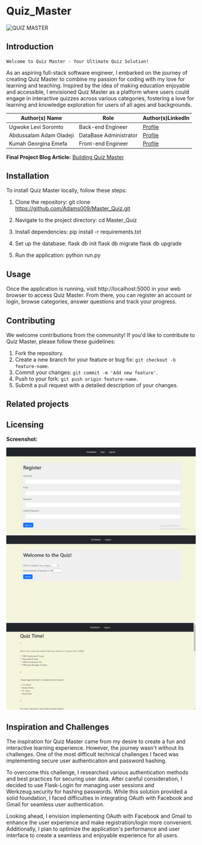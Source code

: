 # Quiz_Master

![QUIZ MASTER](https://media.licdn.com/dms/image/D4D12AQE7t_SqpqTyCQ/article-cover_image-shrink_600_2000/0/1718016024808?e=1723680000&v=beta&t=p7KFKoe0UGFYXpmJO8Ziu4tcGdW3k-ZIB5jwiM21xDU)

## Introduction

    Welcome to Quiz Master - Your Ultimate Quiz Solution!

As an aspiring full-stack software engineer, I embarked on the journey of creating Quiz Master to combine my passion for coding with my love for learning and teaching. Inspired by the idea of making education enjoyable and accessible, I envisioned Quiz Master as a platform where users could engage in interactive quizzes across various categories, fostering a love for learning and knowledge exploration for users of all ages and backgrounds.

    
| Author(s) Name        | Role                  | Author(s)LinkedIn      |
|-----------------------|-----------------------|-----------------------|
| Ugwoke Levi Soromto   | Back-end Engineer     | [Profile](https://linkedin.com/)                |
| Abdussalam Adam Oladeji | DataBase Administrator | [Profile](https://www.linkedin.com/in/abdussalam-adam-752332289)                |
| Kumah Georgina Emefa  | Front-end Engineer    | [Profile](https://linkedin.com/)              |



**Final Project Blog Article:** [Building Quiz Master](https://www.linkedin.com/pulse/building-quiz-master-journey-learning-challenges-abdussalam-adam-ahrof)


## Installation

To install Quiz Master locally, follow these steps:

1. Clone the repository:
git clone https://github.com/Adams009/Master_Quiz.git


2. Navigate to the project directory:
cd Master_Quiz


3. Install dependencies:
pip install -r requirements.txt


4. Set up the database:
flask db init
flask db migrate
flask db upgrade


5. Run the application:
python run.py


## Usage

Once the application is running, visit http://localhost:5000 in your web browser to access Quiz Master. From there, you can register an account or login, browse categories, answer questions and track your progress.


## Contributing

We welcome contributions from the community! If you'd like to contribute to Quiz Master, please follow these guidelines:

1. Fork the repository.
2. Create a new branch for your feature or bug fix: `git checkout -b feature-name`.
3. Commit your changes: `git commit -m 'Add new feature'`.
4. Push to your fork: `git push origin feature-name`.
5. Submit a pull request with a detailed description of your changes.

## Related projects

## Licensing

**Screenshot:**

![Quiz_Master Registration Screenshot](Registration-Screenshot.png)
![Quiz_Master Index Screenshot](quiz-index.png)
![Quiz_Master Questions Screenshot](quiz-questions.png)


## Inspiration and Challenges

The inspiration for Quiz Master came from my desire to create a fun and interactive learning experience. However, the journey wasn't without its challenges. One of the most difficult technical challenges I faced was implementing secure user authentication and password hashing.

To overcome this challenge, I researched various authentication methods and best practices for securing user data. After careful consideration, I decided to use Flask-Login for managing user sessions and Werkzeug.security for hashing passwords. While this solution provided a solid foundation, I faced difficulties in integrating OAuth with Facebook and Gmail for seamless user authentication.

Looking ahead, I envision implementing OAuth with Facebook and Gmail to enhance the user experience and make registration/login more convenient. Additionally, I plan to optimize the application's performance and user interface to create a seamless and enjoyable experience for all users.